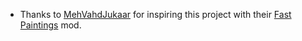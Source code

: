 + Thanks to [MehVahdJukaar](https://www.curseforge.com/members/mehvahdjukaar) for inspiring this project with their [Fast Paintings](https://www.curseforge.com/minecraft/mc-mods/fast-paintings) mod.